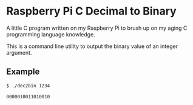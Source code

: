 # Raspberry Pi C Decimal to Binary

A little C program written on my Raspberry Pi to brush up on my aging C programming language knowledge.  

This is a command line utility to output the binary value of an integer argument.

## Example

```bash
$ ./dec2bin 1234

0000010011010010
```
